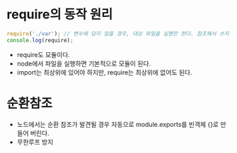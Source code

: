 # require의 동작 원리
```javascript
require('./var'); // 변수에 담지 않을 경우, 대상 파일을 실행만 한다. 참조해서 쓰지 않음
console.log(require);
```
- require도 모듈이다.
- node에서 파일을 실행하면 기본적으로 모듈이 된다.
- import는 최상위에 있어야 하지만, require는 최상위에 없어도 된다.

# 순환참조
- 노드에서는 순환 참조가 발견될 경우 자동으로 module.exports를 빈객체 {}로 만들어 버린다.
- 무한루프 방지